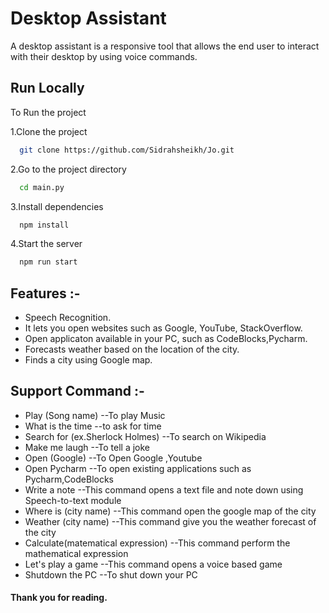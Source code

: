 # Desktop Assistant

A desktop assistant is a responsive tool that allows the end user to interact with their desktop by using voice commands.

## Run Locally
To Run the project

1.Clone the project

```bash
  git clone https://github.com/Sidrahsheikh/Jo.git
```

2.Go to the project directory

```bash
  cd main.py
```

3.Install dependencies

```bash
  npm install
```

4.Start the server

```bash
  npm run start
```


## Features :-

- Speech Recognition.
- It lets you open websites such as Google, YouTube, StackOverflow.
- Open applicaton available in your PC, such as CodeBlocks,Pycharm.
- Forecasts weather based on the location of the city.
- Finds a city using Google map.

## Support Command :-                 
- Play (Song name)                  --To play Music
- What is the time                  --to ask for time
- Search for (ex.Sherlock Holmes)   --To search on Wikipedia
- Make me laugh                     --To tell a joke
- Open (Google)                     --To Open Google ,Youtube
- Open Pycharm                      --To open existing applications such as Pycharm,CodeBlocks
- Write a note                      --This command opens a text file and note down using Speech-to-text module
- Where is (city name)              --This command open the google map of the city
- Weather (city name)               --This command give you the weather forecast of the city
- Calculate(matematical expression) --This command perform the mathematical expression
- Let's play a game                 --This command opens a voice based game 
- Shutdown the PC                   --To shut down your PC



#### Thank you for reading.
                              
